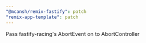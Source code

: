 ```yaml
---
"@mcansh/remix-fastify": patch
"remix-app-template": patch
---
```


Pass fastify-racing's AbortEvent on to AbortController
